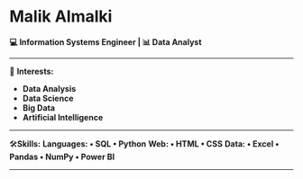 # Malik Almalki

**💻 Information Systems Engineer | 📊 Data Analyst**

---

🎯 **Interests:** 
- **Data Analysis**
- **Data Science**
- **Big Data**
- **Artificial Intelligence** 

---

🛠️**Skills:**
**Languages: • SQL • Python**
**Web: • HTML • CSS** 
**Data: • Excel • Pandas • NumPy • Power BI** 

---






